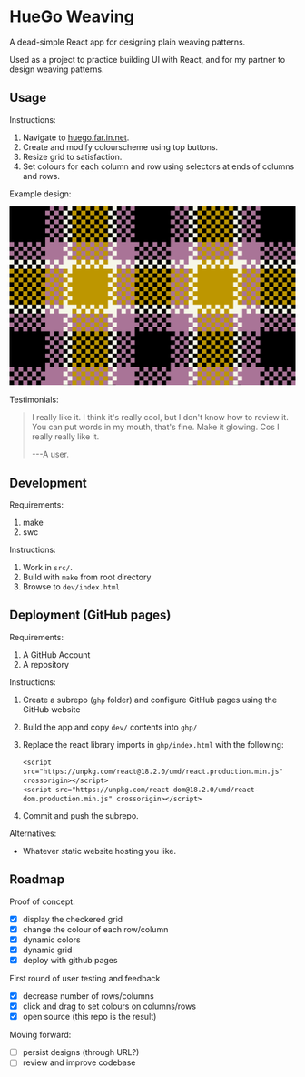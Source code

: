 HueGo Weaving
=============

A dead-simple React app for designing plain weaving patterns.

Used as a project to practice building UI with React, and for my partner to
design weaving patterns.

Usage
-----

Instructions:

1. Navigate to [huego.far.in.net](http://huego.far.in.net).
2. Create and modify colourscheme using top buttons.
3. Resize grid to satisfaction.
4. Set colours for each column and row using selectors at ends of columns and
   rows.

Example design:

![Example design](demo.png)

Testimonials:

> I really like it. I think it's really cool, but I don't know how to review
> it. You can put words in my mouth, that's fine. Make it glowing. Cos I
> really really like it.
> 
> ---A user.

Development
-----------

Requirements:

1. make
2. swc

Instructions:

1. Work in `src/`.
2. Build with `make` from root directory
3. Browse to `dev/index.html`

Deployment (GitHub pages)
----------

Requirements:

1. A GitHub Account
2. A repository 

Instructions:

1. Create a subrepo (`ghp` folder) and configure GitHub pages using the
   GitHub website
2. Build the app and copy `dev/` contents into `ghp/`
3. Replace the react library imports in `ghp/index.html` with the following:

   ```
   <script src="https://unpkg.com/react@18.2.0/umd/react.production.min.js" crossorigin></script>
   <script src="https://unpkg.com/react-dom@18.2.0/umd/react-dom.production.min.js" crossorigin></script>
   ```

3. Commit and push the subrepo.

Alternatives:

* Whatever static website hosting you like.

Roadmap
-------

Proof of concept:

* [x] display the checkered grid
* [x] change the colour of each row/column
* [x] dynamic colors
* [x] dynamic grid
* [x] deploy with github pages

First round of user testing and feedback

* [x] decrease number of rows/columns
* [x] click and drag to set colours on columns/rows
* [x] open source (this repo is the result)

Moving forward:

* [ ] persist designs (through URL?)
* [ ] review and improve codebase
